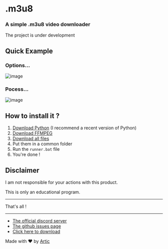 # .m3u8

### A simple .m3u8 video downloader

The project is under development

## Quick Example

### Options...
![image](https://user-images.githubusercontent.com/81034458/198823579-1a05b40d-e897-4d94-9838-0e991ec62c1b.png)

### Pocess...
![image](https://user-images.githubusercontent.com/81034458/198823695-2161339d-e1bc-400c-817b-13b02632d035.png)

## How to install it ?

1. [Download Python](https://www.python.org/downloads/) (I recommend a recent version of Python)
2. [Download FFMPEG](https://ffmpeg.org/download.html)
3. [Download all files](https://github.com/ArticOff/.m3u8/archive/refs/heads/main.zip)
4. Put them in a common folder
5. Run the `runner.bat` file
6. You're done !

## Disclaimer

I am not responsible for your actions with this product.

This is only an educational program.

***

That's all !

***

- [The official discord server](https://discord.com/invite/h7YFnP45jv)
- [The github issues page](https://github.com/ArticOff/.m3u8/issues)
- [Click here to download](https://github.com/ArticOff/.m3u8/archive/refs/heads/main.zip)

Made with ❤️ by [Artic](https://discord.com/users/855783629047988274)
